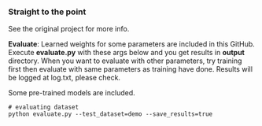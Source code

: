 ### Straight to the point

See the original project for more info.

**Evaluate**: Learned weights for some parameters are included in this GitHub. Execute **evaluate.py** with these args below and you get results in **output** directory. When you want to evaluate with other parameters, try training first then evaluate with same parameters as training have done. Results will be logged at log.txt, please check.

Some pre-trained models are included.

```
# evaluating dataset
python evaluate.py --test_dataset=demo --save_results=true
```
